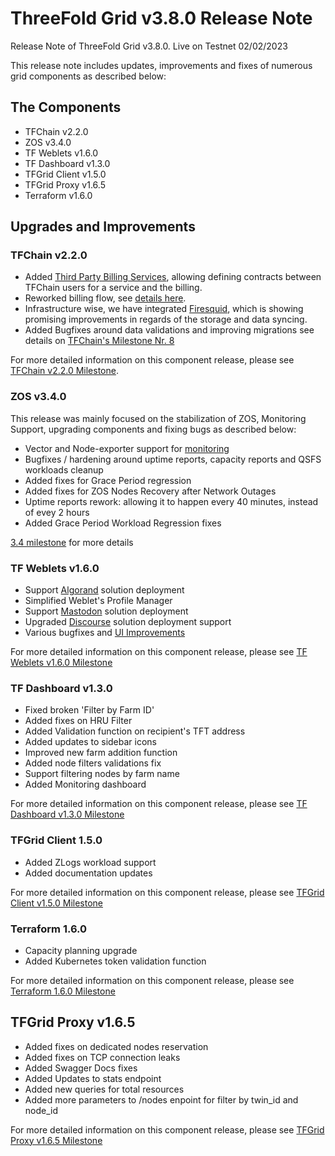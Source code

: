 # ThreeFold Grid v3.8.0 Release Note

Release Note of ThreeFold Grid v3.8.0.
Live on Testnet 02/02/2023

This release note includes updates, improvements and fixes of numerous grid components as described below:

## The Components

- TFChain v2.2.0
- ZOS v3.4.0
- TF Weblets v1.6.0
- TF Dashboard v1.3.0
- TFGrid Client v1.5.0
- TFGrid Proxy v1.6.5
- Terraform v1.6.0

## Upgrades and Improvements

### TFChain v2.2.0
- Added [Third Party Billing Services](https://github.com/threefoldtech/tfchain/blob/12bc8842c7c321d22e36667a91dfc5d3c7d04ab8/substrate-node/pallets/pallet-smart-contract/service_consumer_contract_flow.md), allowing defining contracts between TFChain users for a service and the billing.
- Reworked billing flow, see  [details here](https://github.com/threefoldtech/tfchain/issues/269).
- Infrastructure wise, we have integrated [Firesquid](https://docs.subsquid.io/), which is showing promising improvements in regards of the storage and data syncing.
- Added Bugfixes around data validations and improving migrations see details on [TFChain's Milestone Nr. 8](https://github.com/threefoldtech/tfchain/milestone/8) 

For more detailed information on this component release, please see [TFChain v2.2.0 Milestone](https://github.com/threefoldtech/tfchain/milestone/8).

### ZOS v3.4.0
This release was mainly focused on the stabilization of ZOS, Monitoring Support, upgrading components and fixing bugs as described below:
- Vector and Node-exporter support for [monitoring](https://metrics.grid.tf/) 
- Bugfixes / hardening around uptime reports, capacity reports and QSFS workloads cleanup
- Added fixes for Grace Period regression
- Added fixes for ZOS Nodes Recovery after Network Outages
- Uptime reports rework: allowing it to happen every 40 minutes, instead of evey 2 hours
- Added Grace Period Workload Regression fixes

[3.4 milestone](https://github.com/threefoldtech/zos/milestone/11) for more details

### TF Weblets v1.6.0
- Support [Algorand](https://www.algorand.com/) solution deployment 
- Simplified Weblet's Profile Manager
- Support [Mastodon](https://joinmastodon.org/) solution deployment
- Upgraded [Discourse](https://www.discourse.org/) solution deployment support
- Various bugfixes and [UI Improvements](https://github.com/orgs/threefoldtech/projects/172/views/6)

For more detailed information on this component release, please see [TF Weblets v1.6.0 Milestone](https://github.com/threefoldtech/grid_weblets/milestone/10)

### TF Dashboard v1.3.0
- Fixed broken 'Filter by Farm ID'
- Added fixes on HRU Filter
- Added Validation function on recipient's TFT address 
- Added updates to sidebar icons 
- Improved new farm addition function
- Added node filters validations fix
- Support filtering nodes by farm name 
- Added Monitoring dashboard 

For more detailed information on this component release, please see [TF Dashboard v1.3.0 Milestone](https://github.com/threefoldtech/tfgrid_dashboard/milestone/12)

### TFGrid Client 1.5.0
- Added ZLogs workload support
- Added documentation updates

For more detailed information on this component release, please see [TFGrid Client v1.5.0 Milestone](https://github.com/threefoldtech/grid3_client_ts/milestone/6)

### Terraform 1.6.0
- Capacity planning upgrade
- Added Kubernetes token validation function

For more detailed information on this component release, please see [Terraform 1.6.0 Milestone](https://github.com/threefoldtech/terraform-provider-grid/milestone/6)

## TFGrid Proxy v1.6.5
- Added fixes on dedicated nodes reservation
- Added fixes on TCP connection leaks 
- Added Swagger Docs fixes
- Added Updates to stats endpoint 
- Added new queries for total resources
- Added more parameters to /nodes enpoint for filter by twin_id and node_id

For more detailed information on this component release, please see [TFGrid Proxy v1.6.5 Milestone](https://github.com/threefoldtech/tfgridclient_proxy/milestone/5)
